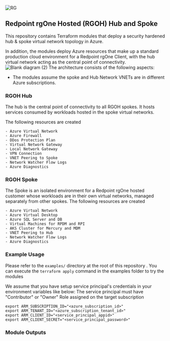 ![RG](https://user-images.githubusercontent.com/42842390/158004336-60f07c05-7e5d-420e-87a6-22c5ac206fb6.jpg)
## Redpoint rgOne Hosted (RGOH) Hub and Spoke

This repository contains Terraform modules that deploy a security hardened hub & spoke virtual network topology in Azure. 

In addition, the modules deploy Azure resources that make up a standard production cloud environment for a Redpoint rgOne Client, with the hub virtual network acting as the central point of connectivity.
![Blank diagram (2)](https://user-images.githubusercontent.com/42842390/201027152-19b7fc8e-9749-4991-9016-1ea3a06da6b7.png)
The architecture consists of the following aspects:

- The modules assume the spoke and Hub Network VNETs are in different Azure subscriptions.

### RGOH Hub  
The hub is the central point of connectivity to all RGOH spokes. It hosts services consumed by workloads hosted in the spoke virtual networks.

The following resources are created
```
- Azure Virtual Network
- Azure Firewall
- DDos Protection Plan
- Virtual Network Gateway
- Local Network Gateway
- VPN Connection
- VNET Peering to Spoke 
- Network Watcher Flow Logs
- Azure Diagnostics
```
### RGOH Spoke 
The Spoke is an isolated environment for a Redpoint rgOne hosted customer whose workloads are in their own virtual networks, managed separately from other spokes. 
The following resources are created
```
- Azure Virtual Network
- Azure Virtual Desktop
- Azure SQL Server and DB
- Virtual Machines for RPDM and RPI
- AKS Cluster for Mercury and MDM
- VNET Peering to Hub
- Network Watcher Flow Logs 
- Azure Diagnostics
```
### Example Usage
Please refer to the ```examples/``` directory at the root of this repository . You can execute the ```terraform apply``` command in the examples folder to try the modules

We assume that you have setup service principal's credentials in your environment variables like below: The service principal must have "Contributor" or "Owner" Role assigned on the target subscription
```
export ARM_SUBSCRIPTION_ID="<azure_subscription_id>"
export ARM_TENANT_ID="<azure_subscription_tenant_id>"
export ARM_CLIENT_ID="<service_principal_appid>"
export ARM_CLIENT_SECRET="<service_principal_password>"
```
### Module Outputs
